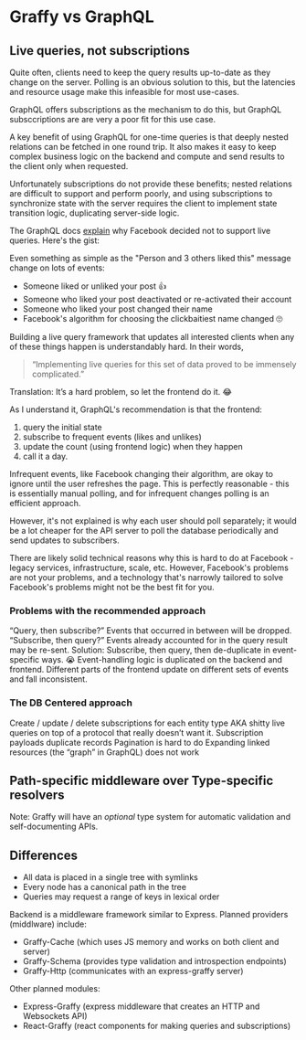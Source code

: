 # Graffy vs GraphQL

## Live queries, not subscriptions

Quite often, clients need to keep the query results up-to-date as they change on the server. Polling is an obvious solution to this, but the latencies and resource usage make this infeasible for most use-cases.

GraphQL offers subscriptions as the mechanism to do this, but GraphQL subsccriptions are are very a poor fit for this use case.

A key benefit of using GraphQL for one-time queries is that deeply nested relations can be fetched in one round trip. It also makes it easy to keep complex business logic on the backend and compute and send results to the client only when requested.

Unfortunately subscriptions do not provide these benefits; nested relations are difficult to support and perform poorly, and using subscriptions to synchronize state with the server requires the client to implement state transition logic, duplicating server-side logic.

The GraphQL docs [explain](https://graphql.org/blog/subscriptions-in-graphql-and-relay/#why-not-live-queries) why Facebook decided not to support live queries. Here's the gist:

Even something as simple as the "Person and 3 others liked this" message change on lots of events:
- Someone liked or unliked your post 👍
- Someone who liked your post deactivated or re-activated their account
- Someone who liked your post changed their name
- Facebook's algorithm for choosing the clickbaitiest name changed 🙄

Building a live query framework that updates all interested clients when any of these things happen is understandably hard. In their words,

> “Implementing live queries for this set of data proved to be immensely complicated.”

Translation: It’s a hard problem, so let the frontend do it. 😂

As I understand it, GraphQL's recommendation is that the frontend:
1. query the initial state
2. subscribe to frequent events (likes and unlikes)
3. update the count (using frontend logic) when they happen
4. call it a day.

Infrequent events, like Facebook changing their algorithm, are okay to ignore until the user refreshes the page. This is perfectly reasonable - this is essentially manual polling, and for infrequent changes polling is an efficient approach.

However, it's not explained is why each user should poll separately; it would be a lot cheaper for the API server to poll the database periodically and send updates to subscribers.

There are likely solid technical reasons why this is hard to do at Facebook - legacy services, infrastructure, scale, etc. However, Facebook's problems are not your problems, and a technology that's narrowly tailored to solve Facebook's problems might not be the best fit for you.


### Problems with the recommended approach

“Query, then subscribe?” Events that occurred in between will be dropped.
“Subscribe, then query?” Events already accounted for in the query result may be re-sent.
Solution: Subscribe, then query, then de-duplicate in event-specific ways. 😭
Event-handling logic is duplicated on the backend and frontend.
Different parts of the frontend update on different sets of events and fall inconsistent.


### The DB Centered approach

Create / update / delete subscriptions for each entity type
AKA shitty live queries on top of a protocol that really doesn’t want it.
Subscription payloads duplicate records
Pagination is hard to do
Expanding linked resources (the “graph” in GraphQL) does not work

## Path-specific middleware over Type-specific resolvers

Note: Graffy will have an _optional_ type system for automatic validation and self-documenting APIs.




## Differences

- All data is placed in a single tree with symlinks
- Every node has a canonical path in the tree
- Queries may request a range of keys in lexical order

Backend is a middleware framework similar to Express. Planned providers (middlware) include:

- Graffy-Cache (which uses JS memory and works on both client and server)
- Graffy-Schema (provides type validation and introspection endpoints)
- Graffy-Http (communicates with an express-graffy server)

Other planned modules:

- Express-Graffy (express middleware that creates an HTTP and Websockets API)
- React-Graffy (react components for making queries and subscriptions)
